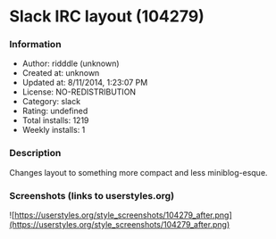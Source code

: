 # Slack IRC layout (104279)

### Information
- Author: ridddle (unknown)
- Created at: unknown
- Updated at: 8/11/2014, 1:23:07 PM
- License: NO-REDISTRIBUTION
- Category: slack
- Rating: undefined
- Total installs: 1219
- Weekly installs: 1


### Description
Changes layout to something more compact and less miniblog-esque.


### Screenshots (links to userstyles.org)
![https://userstyles.org/style_screenshots/104279_after.png](https://userstyles.org/style_screenshots/104279_after.png)


